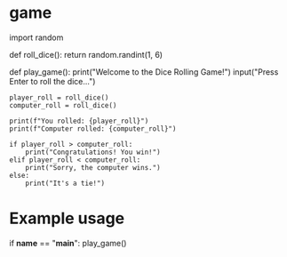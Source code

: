 # game
import random

def roll_dice():
    return random.randint(1, 6)

def play_game():
    print("Welcome to the Dice Rolling Game!")
    input("Press Enter to roll the dice...")

    player_roll = roll_dice()
    computer_roll = roll_dice()

    print(f"You rolled: {player_roll}")
    print(f"Computer rolled: {computer_roll}")

    if player_roll > computer_roll:
        print("Congratulations! You win!")
    elif player_roll < computer_roll:
        print("Sorry, the computer wins.")
    else:
        print("It's a tie!")

# Example usage
if __name__ == "__main__":
    play_game()
